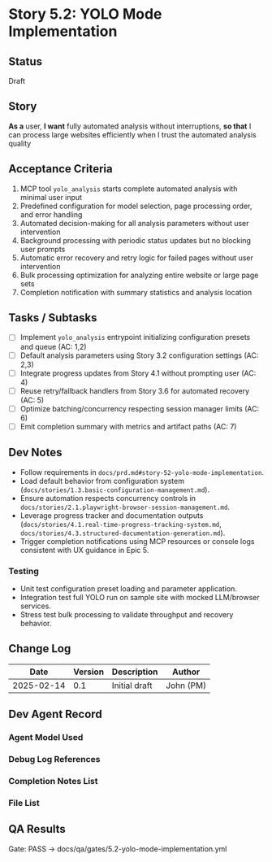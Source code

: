 # Story 5.2: YOLO Mode Implementation

## Status
Draft

## Story
**As a** user,
**I want** fully automated analysis without interruptions,
**so that** I can process large websites efficiently when I trust the automated analysis quality

## Acceptance Criteria
1. MCP tool `yolo_analysis` starts complete automated analysis with minimal user input
2. Predefined configuration for model selection, page processing order, and error handling
3. Automated decision-making for all analysis parameters without user intervention
4. Background processing with periodic status updates but no blocking user prompts
5. Automatic error recovery and retry logic for failed pages without user intervention
6. Bulk processing optimization for analyzing entire website or large page sets
7. Completion notification with summary statistics and analysis location

## Tasks / Subtasks
- [ ] Implement `yolo_analysis` entrypoint initializing configuration presets and queue (AC: 1,2)
- [ ] Default analysis parameters using Story 3.2 configuration settings (AC: 2,3)
- [ ] Integrate progress updates from Story 4.1 without prompting user (AC: 4)
- [ ] Reuse retry/fallback handlers from Story 3.6 for automated recovery (AC: 5)
- [ ] Optimize batching/concurrency respecting session manager limits (AC: 6)
- [ ] Emit completion summary with metrics and artifact paths (AC: 7)

## Dev Notes
- Follow requirements in `docs/prd.md#story-52-yolo-mode-implementation`.
- Load default behavior from configuration system (`docs/stories/1.3.basic-configuration-management.md`).
- Ensure automation respects concurrency controls in `docs/stories/2.1.playwright-browser-session-management.md`.
- Leverage progress tracker and documentation outputs (`docs/stories/4.1.real-time-progress-tracking-system.md`, `docs/stories/4.3.structured-documentation-generation.md`).
- Trigger completion notifications using MCP resources or console logs consistent with UX guidance in Epic 5.

### Testing
- Unit test configuration preset loading and parameter application.
- Integration test full YOLO run on sample site with mocked LLM/browser services.
- Stress test bulk processing to validate throughput and recovery behavior.

## Change Log
| Date | Version | Description | Author |
|------|---------|-------------|--------|
| 2025-02-14 | 0.1 | Initial draft | John (PM) |

## Dev Agent Record

### Agent Model Used

### Debug Log References

### Completion Notes List

### File List

## QA Results

Gate: PASS → docs/qa/gates/5.2-yolo-mode-implementation.yml
